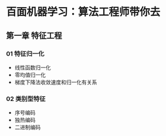 # 百面机器学习：算法工程师带你去

## 第一章 特征工程

### 01 特征归一化

- 线性函数归一化
- 零均值归一化
- 梯度下降法收敛速度和归一化有关系



### 02 类别型特征

- 序号编码
- 独热编码
- 二进制编码

